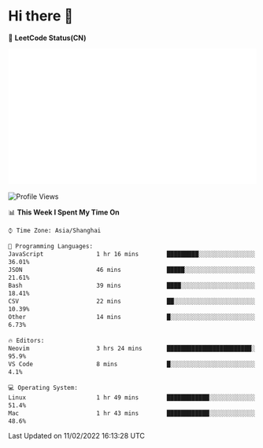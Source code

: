 # Hi there 👋

📝 **LeetCode Status(CN)**

![wsmbsbbz's LeetCode status](https://github.com/wsmbsbbz/wsmbsbbz/blob/main/status.svg)

<!--
**wsmbsbbz/wsmbsbbz** is a ✨ _special_ ✨ repository because its `README.md` (this file) appears on your GitHub profile.

Here are some ideas to get you started:

- 🔭 I’m currently working on ...
- 🌱 I’m currently learning ...
- 👯 I’m looking to collaborate on ...
- 🤔 I’m looking for help with ...
- 💬 Ask me about ...
- 📫 How to reach me: ...
- 😄 Pronouns: ...
- ⚡ Fun fact: ...
-->
<!--START_SECTION:waka-->
![Profile Views](http://img.shields.io/badge/Profile%20Views-1-blue)

📊 **This Week I Spent My Time On** 

```text
⌚︎ Time Zone: Asia/Shanghai

💬 Programming Languages: 
JavaScript               1 hr 16 mins        █████████░░░░░░░░░░░░░░░░   36.01% 
JSON                     46 mins             █████░░░░░░░░░░░░░░░░░░░░   21.61% 
Bash                     39 mins             ████░░░░░░░░░░░░░░░░░░░░░   18.41% 
CSV                      22 mins             ██░░░░░░░░░░░░░░░░░░░░░░░   10.39% 
Other                    14 mins             █░░░░░░░░░░░░░░░░░░░░░░░░   6.73%

🔥 Editors: 
Neovim                   3 hrs 24 mins       ████████████████████████░   95.9% 
VS Code                  8 mins              █░░░░░░░░░░░░░░░░░░░░░░░░   4.1%

💻 Operating System: 
Linux                    1 hr 49 mins        ████████████░░░░░░░░░░░░░   51.4% 
Mac                      1 hr 43 mins        ████████████░░░░░░░░░░░░░   48.6%

```


 Last Updated on 11/02/2022 16:13:28 UTC
<!--END_SECTION:waka-->
